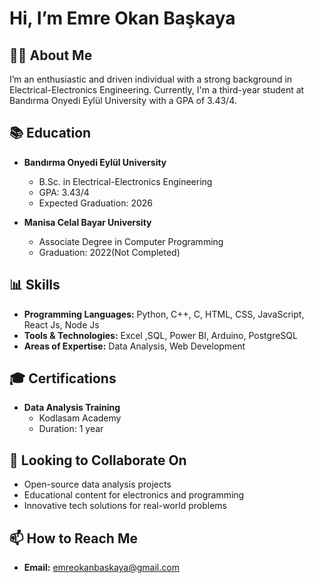 # Hi, I’m Emre Okan Başkaya

## 👨‍💼 About Me
I’m an enthusiastic and driven individual with a strong background in Electrical-Electronics Engineering. Currently, I'm a third-year student at Bandırma Onyedi Eylül University with a GPA of 3.43/4. 

## 📚 Education
- **Bandırma Onyedi Eylül University**
  - B.Sc. in Electrical-Electronics Engineering
  - GPA: 3.43/4
  - Expected Graduation: 2026

- **Manisa Celal Bayar University**
  - Associate Degree in Computer Programming
  - Graduation: 2022(Not Completed)

## 📊 Skills
- **Programming Languages:** Python, C++, C, HTML, CSS, JavaScript, React Js, Node Js
- **Tools & Technologies:** Excel ,SQL, Power BI, Arduino, PostgreSQL
- **Areas of Expertise:** Data Analysis, Web Development
## 🎓 Certifications
- **Data Analysis Training**
  - Kodlasam Academy
  - Duration: 1 year

## 💬 Looking to Collaborate On
- Open-source data analysis projects
- Educational content for electronics and programming
- Innovative tech solutions for real-world problems

## 📫 How to Reach Me
- **Email:** emreokanbaskaya@gmail.com



